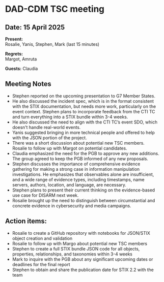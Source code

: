 # DAD-CDM TSC meeting 

## Date: 15 April 2025

**Present:**  
Rosalie, Yanis, Stephen, Mark (last 15 minutes)

**Regrets:**  
Margot, Amruta

**Guests:**
Claudia

## Meeting Notes

* Stephen reported on the upcoming presentation to G7 Member States.   
* He also discussed the incident spec, which is in the format consistent with the STIX documentation, but needs more work, particularly on the event context. Stephen plans to incorporate feedback from the CTI TC and turn everything into a STIX bundle within 3-4 weeks.   
* He also discussed the need to align with the CTI TC’s event SDO, which doesn't handle real-world events.  
* Yanis suggested bringing in more technical people and offered to help with the JSON portion of the project.   
* There was a short discussion about potential new TSC members. Rosalie to follow up with Margot on potential candidates.  
* Claudia emphasized the need for the PGB to approve any new additions. The group agreed to keep the PGB informed of any new proposals.  
* Stephen discusses the importance of comprehensive evidence gathering for making a strong case in information manipulation investigations. He emphasizes that observables alone are insufficient, and a wide range of evidence types, including timestamps, name servers, authors, location, and language, are necessary.   
* Stephen plans to present their current thinking on the evidence-based use case for DISARM next week.   
* Rosalie brought up the need to distinguish between circumstantial and concrete evidence in cybersecurity and media campaigns. 

## Action items:

* Rosalie to create a GitHub repository with notebooks for JSON/STIX object creation and validation  
* Rosalie to follow up with Margo about potential new TSC members  
* Stephen to create a full STIX bundle JSON code for all objects, properties, relationships, and taxonomies within 3-4 weeks  
* Mark to inquire with the PGB about any significant upcoming dates or deadlines for the final report  
* Stephen to obtain and share the publication date for STIX 2.2 with the team
